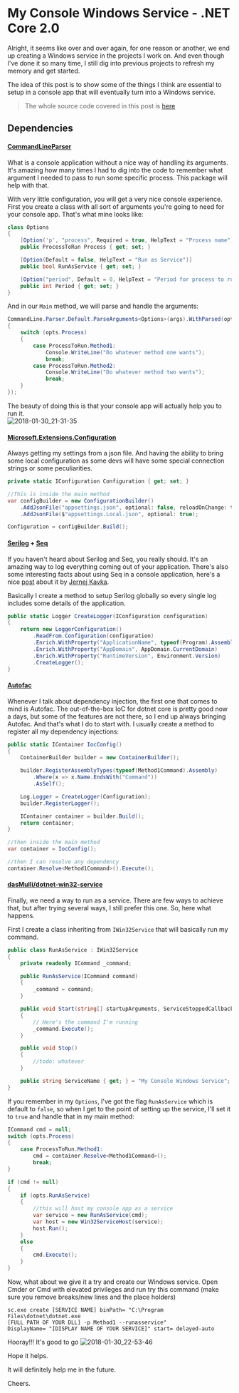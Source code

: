 # My Console Windows Service - .NET Core 2.0

Alright, it seems like over and over again, for one reason or another, we end up creating a Windows service in the projects I work on. And even though I've done it so many time, I still dig into previous projects to refresh my memory and get started. 

The idea of this post is to show some of the things I think are essential to setup in a console app that will eventually turn into a Windows service. 

> The whole source code covered in this post is [here](https://github.com/thiagospassos/MyConsoleWindowsService)

## Dependencies  

#### [CommandLineParser](https://www.nuget.org/packages/CommandLineParser/)  
What is a console application without a nice way of handling its arguments. It's amazing how many times I had to dig into the code to remember what argument I needed to pass to run some specific process. This package will help with that. 

With very little configuration, you will get a very nice console experience. First you create a class with all sort of arguments you're going to need for your console app. That's what mine looks like:
```csharp
class Options
{
    [Option('p', "process", Required = true, HelpText = "Process name")]
    public ProcessToRun Process { get; set; }

    [Option(Default = false, HelpText = "Run as Service")]
    public bool RunAsService { get; set; }

    [Option("period", Default = 0, HelpText = "Period for process to run")]
    public int Period { get; set; }
}
```

And in our `Main` method, we will parse and handle the arguments:  
```csharp
CommandLine.Parser.Default.ParseArguments<Options>(args).WithParsed(opts =>
{
    switch (opts.Process)
    {
        case ProcessToRun.Method1:
            Console.WriteLine("Do whatever method one wants");
            break;
        case ProcessToRun.Method2:
            Console.WriteLine("Do whatever method two wants");
            break;
    }
});
```

The beauty of doing this is that your console app will actually help you to run it.  
![2018-01-30_21-31-35](https://passos.com.au/content/images/2018/01/2018-01-30_21-31-35.jpg)

#### [Microsoft.Extensions.Configuration](https://www.nuget.org/packages/Microsoft.Extensions.Configuration/)  
Always getting my settings from a json file. And having the ability to bring some local configuration as some devs will have some special connection strings or some peculiarities.
```csharp
private static IConfiguration Configuration { get; set; }

//This is inside the main method
var configBuilder = new ConfigurationBuilder()
    .AddJsonFile("appsettings.json", optional: false, reloadOnChange: true)
    .AddJsonFile($"appsettings.Local.json", optional: true);

Configuration = configBuilder.Build();
```

#### [Serilog](https://www.nuget.org/packages/Serilog/2.7.1-dev-00950) + [Seq](https://www.nuget.org/packages/Serilog.Sinks.Seq/)
If you haven't heard about Serilog and Seq, you really should. It's an amazing way to log everything coming out of your application. There's also some interesting facts about using Seq in a console application, here's a nice [post](https://jkdevblog.wordpress.com/2018/01/22/why-is-serilog-not-writting-to-seq/) about it by [Jernej Kavka](https://twitter.com/jernej_kavka).

Basically I create a method to setup Serilog globally so every single log includes some details of the application.
```csharp
public static Logger CreateLogger(IConfiguration configuration)
{
    return new LoggerConfiguration()
        .ReadFrom.Configuration(configuration)
        .Enrich.WithProperty("ApplicationName", typeof(Program).Assembly.GetName().Name)
        .Enrich.WithProperty("AppDomain", AppDomain.CurrentDomain)
        .Enrich.WithProperty("RuntimeVersion", Environment.Version)
        .CreateLogger();
}
```

#### [Autofac](https://www.nuget.org/packages/Autofac/)  
Whenever I talk about dependency injection, the first one that comes to mind is Autofac. The out-of-the-box IoC for dotnet core is pretty good now a days, but some of the features are not there, so I end up always bringing Autofac. And that's what I do to start with. I usually create a method to register all my dependency injections:
```csharp
public static IContainer IocConfig()
{
    ContainerBuilder builder = new ContainerBuilder();

    builder.RegisterAssemblyTypes(typeof(Method1Command).Assembly)
        .Where(x => x.Name.EndsWith("Command"))
        .AsSelf();

    Log.Logger = CreateLogger(Configuration);
    builder.RegisterLogger();

    IContainer container = builder.Build();
    return container;
}

//then inside the main method
var container = IocConfig();

//then I can resolve any dependency
container.Resolve<Method1Command>().Execute();
```

#### [dasMulli/dotnet-win32-service](https://github.com/dasMulli/dotnet-win32-service)  
Finally, we need a way to run as a service. There are few ways to achieve that, but after trying several ways, I still prefer this one. So, here what happens. 

First I create a class inheriting from `IWin32Service` that will basically run my command.
```csharp
public class RunAsService : IWin32Service
{
    private readonly ICommand _command;

    public RunAsService(ICommand command)
    {
        _command = command;
    }

    public void Start(string[] startupArguments, ServiceStoppedCallback serviceStoppedCallback)
    {
        // Here's the command I'm running
        _command.Execute();
    }

    public void Stop()
    {
        //todo: whatever
    }

    public string ServiceName { get; } = "My Console Windows Service";
}
```

If you remember in my `Options`, I've got the flag `RunAsService` which is default to `false`, so when I get to the point of setting up the service, I'll set it to `true` and handle that in my main method:

```csharp
ICommand cmd = null;
switch (opts.Process)
{
    case ProcessToRun.Method1:
        cmd = container.Resolve<Method1Command>();
        break;
}

if (cmd != null)
{
    if (opts.RunAsService)
    {
        //this will host my console app as a service
        var service = new RunAsService(cmd);
        var host = new Win32ServiceHost(service);
        host.Run();
    }
    else
    {
        cmd.Execute();
    }
}
```

Now, what about we give it a try and create our Windows service. Open Cmder or Cmd with elevated privileges and run try this command (make sure you remove breaks/new lines and the place holders)

```
sc.exe create [SERVICE NAME] binPath= "C:\Program Files\dotnet\dotnet.exe 
[FULL PATH OF YOUR DLL] -p Method1 --runasservice" 
DisplayName= "[DISPLAY NAME OF YOUR SERVICE]" start= delayed-auto
```

Hooray!!! It's good to go
![2018-01-30_22-53-46](https://passos.com.au/content/images/2018/01/2018-01-30_22-53-46.jpg)

Hope it helps. 

It will definitely help me in the future.

Cheers.